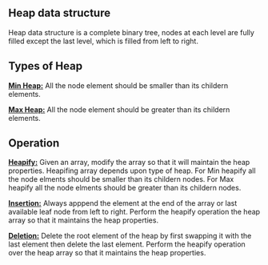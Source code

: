 ## Heap data structure
Heap data structure is a complete binary tree, nodes at each level are fully filled except the last level, which is filled from left to right.

## Types of Heap
**<ins>Min Heap:</ins>** All the node element should be smaller than its childern elements.

**<u>Max Heap:</u>** All the node element should be greater than its childern elements.

## Operation
**<u>Heapify:</u>** Given an array, modify the array so that it will maintain the heap properties. Heapifing array depends upon type of heap. For Min heapify all the node elments should be smaller than its childern nodes. For Max heapify all the node elments should be greater than its childern nodes.

**<u>Insertion:</u>** Always apppend the element at the end of the array or last available leaf node from left to right. Perform the heapify operation the heap array so that it maintains the heap properties.

**<u>Deletion:</u>** Delete the root element of the heap by first swapping it with the last element then delete the last element. Perform the heapify operation over the heap array so that it maintains the heap properties.




